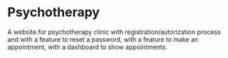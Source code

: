 # Psychotherapy
A website for psychotherapy clinic 
with registration/autorization process and with a feature to reset a password,
with a feature to make an appointment, 
with a dashboard to show appointments.
